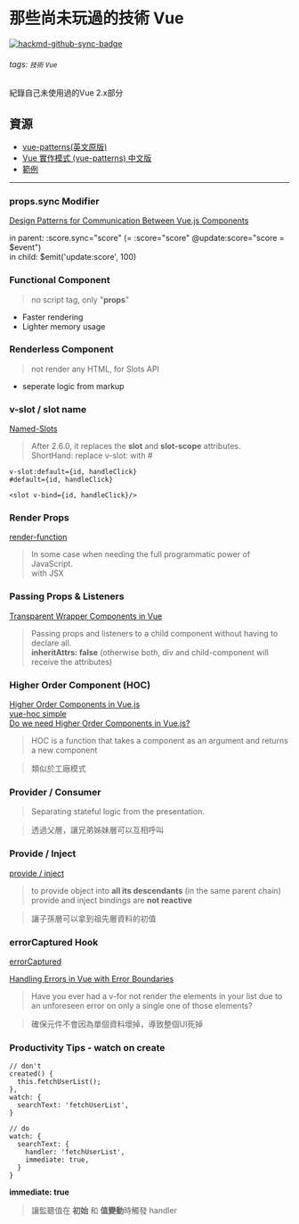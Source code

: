 那些尚未玩過的技術 Vue
===


[![hackmd-github-sync-badge](https://hackmd.io/uVKHYi5dR7mKd7J-OtOWAQ/badge)](https://hackmd.io/uVKHYi5dR7mKd7J-OtOWAQ)

###### tags: `技術` `Vue`

紀錄自己未使用過的Vue 2.x部分

## 資源


* [vue-patterns(英文原版)](https://github.com/learn-vuejs/vue-patterns)
* [Vue 實作模式 (vue-patterns) 中文版](https://github.com/yoyoys/vue-patterns-cht)
* [範例](https://github.com/m6fish/vue_patterns_sample)

---

### props.sync Modifier

[Design Patterns for Communication Between Vue.js Components](https://code.tutsplus.com/tutorials/design-patterns-for-communication-between-vuejs-component--cms-32354)

in parent: :score.sync="score"  (= :score="score" \@update:score="score = $event")<br/>
in child:  $emit('update:score', 100)


### Functional Component

>  no script tag, only "**props**"

* Faster rendering
* Lighter memory usage

### Renderless Component

>  not render any HTML, for Slots API

 * seperate logic from markup

### v-slot / slot name

[Named-Slots](https://vuejs.org/v2/guide/components-slots.html#Named-Slots)

> After 2.6.0, it replaces the **slot** and **slot-scope** attributes.<br/>
> ShortHand: replace v-slot: with #

```
v-slot:default={id, handleClick} 
#default={id, handleClick}

<slot v-bind={id, handleClick}/>
```


### Render Props

[render-function](https://vuejs.org/v2/guide/render-function.html)

> In some case when needing the full programmatic power of JavaScript.<br/>
> with JSX


### Passing Props & Listeners

[Transparent Wrapper Components in Vue](https://zendev.com/2018/05/31/transparent-wrapper-components-in-vue.html)

> Passing props and listeners to a child component without having to declare all.<br/>
> **inheritAttrs: false** (otherwise both, div and child-component will receive the attributes)


### Higher Order Component (HOC)

[Higher Order Components in Vue.js](https://medium.com/bethink-pl/higher-order-components-in-vue-js-a79951ac9176) <br/>
[vue-hoc simple](https://github.com/bognix/vue-hoc) <br/>
[Do we need Higher Order Components in Vue.js?](https://medium.com/bethink-pl/do-we-need-higher-order-components-in-vue-js-87c0aa608f48)

> HOC is a function that takes a component as an argument and returns a new component

> 類似於工廠模式

### Provider / Consumer

>  Separating stateful logic from the presentation.

> 透過父層，讓兄弟姊妹層可以互相呼叫

### Provide / Inject

[provide / inject](https://vuejs.org/v2/api/#provide-inject)

>  to provide object into **all its descendants** (in the same parent chain)<br/>
>  provide and inject bindings are **not reactive**

> 讓子孫層可以拿到祖先層資料的初值

### errorCaptured Hook

[errorCaptured](https://vuejs.org/v2/api/#errorCaptured)

[Handling Errors in Vue with Error Boundaries](https://medium.com/@dillonchanis/handling-errors-in-vue-with-error-boundaries-91f6ead0093b)

>Have you ever had a v-for not render the elements in your list due to an unforeseen error on only a single one of those elements?

> 確保元件不會因為單個資料壞掉，導致整個UI死掉

### Productivity Tips - watch on create

```
// don't
created() {
  this.fetchUserList();
},
watch: {
  searchText: 'fetchUserList',
}
```
```
// do
watch: {
  searchText: {
    handler: 'fetchUserList',
    immediate: true,
  }
}
```
**immediate: true**
> 讓監聽值在 **初始** 和 **值變動**時觸發 handler
